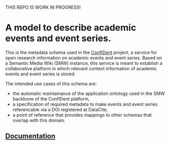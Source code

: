 THIS REPO IS WORK IN PROGRESS!

# A model to describe academic events and event series.
This is the metadata schema used in the [ConfIDent](https://projects.tib.eu/en/confident/) project, a service for open research information on academic events and event series. Based on a Semantic Media Wiki (SMW) instance, this service is meant to establish a collaborative platform in which relevant context information of academic events and event series is stored. 

The intended use cases of this schema are:
  * the automatic maintainance of the application ontology used in the SMW backbone of the ConfIDent platform,
  * a specification of required metadata to make events and event series referencable via a DOI registered at DataCite,
  * a point of reference that provides mappings to other schemas that overlap with this domain.

## [Documentation](https://stroemphi.github.io/ConfIDent-schema/)
